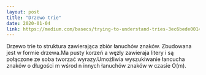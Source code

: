 ```yaml
---
layout: post
title: "Drzewo trie"
date: 2020-01-04
link: https://medium.com/basecs/trying-to-understand-tries-3ec6bede0014
---
```

Drzewo trie to struktura zawierająca zbiór łanuchów znaków. Zbudowana jest w formie drzewa.Ma pusty korzeń a węzły zawieraja litery i są połączone ze soba tworzać wyrazy.Umożliwia wyszukiwanie łancucha znaków o długości m wśrod n innych łanuchów znaków w czasie O(m).
